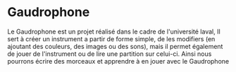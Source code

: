 # Gaudrophone

Le Gaudrophone est un projet réalisé dans le cadre de l'université laval, 
Il sert à créer un instrument a partir de forme simple, de les modifiers 
(en ajoutant des couleurs, des images ou des sons), mais il permet
également de jouer de l'instrument ou de lire une partition sur celui-ci.
Ainsi nous pourrons écrire des morceaux et apprendre à en jouer avec le Gaudrophone
